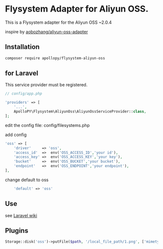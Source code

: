 # Flysystem Adapter for Aliyun OSS.

This is a Flysystem adapter for the Aliyun OSS ~2.0.4

inspire by [aobozhang/aliyun-oss-adapter](https://github.com/aobozhang/aliyun-oss-adapter)

## Installation

```bash
composer require apollopy/flysystem-aliyun-oss
```

## for Laravel

This service provider must be registered.

```php
// config/app.php

'providers' => [
    '...',
    ApolloPY\Flysystem\AliyunOss\AliyunOssServiceProvider::class,
];
```

edit the config file: config/filesystems.php

add config

```php
'oss' => [
    'driver'     => 'oss',
    'access_id'  =>  env('OSS_ACCESS_ID','your id'),
    'access_key' =>  env('OSS_ACCESS_KEY','your key'),
    'bucket'     =>  env('OSS_BUCKET','your bucket'),
    'endpoint'   =>  env('OSS_ENDPOINT','your endpoint'),  
],
```

change default to oss

```php
    'default' => 'oss'
```

## Use

see [Laravel wiki](https://laravel.com/docs/5.1/filesystem)

## Plugins

```php
Storage::disk('oss')->putFile($path, '/local_file_path/1.png', ['mimetype' => 'image/png']);
```

